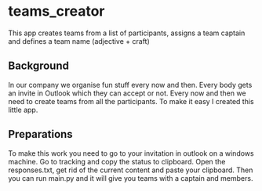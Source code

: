 # teams_creator
This app creates teams from a list of participants, assigns a team captain and defines a team name (adjective + craft)

## Background
In our company we organise fun stuff every now and then. Every body gets an invite in Outlook which they can accept or not. Every now and then we need to create teams from all the participants. To make it easy I created this little app.

## Preparations
To make this work you need to go to your invitation in outlook on a windows machine. Go to tracking and copy the status to clipboard. Open the responses.txt, get rid of the current content and paste your clipboard. Then you can run main.py and it will give you teams with a captain and members. 